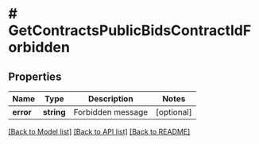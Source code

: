 # # GetContractsPublicBidsContractIdForbidden

## Properties

Name | Type | Description | Notes
------------ | ------------- | ------------- | -------------
**error** | **string** | Forbidden message | [optional] 

[[Back to Model list]](../../README.md#documentation-for-models) [[Back to API list]](../../README.md#documentation-for-api-endpoints) [[Back to README]](../../README.md)


